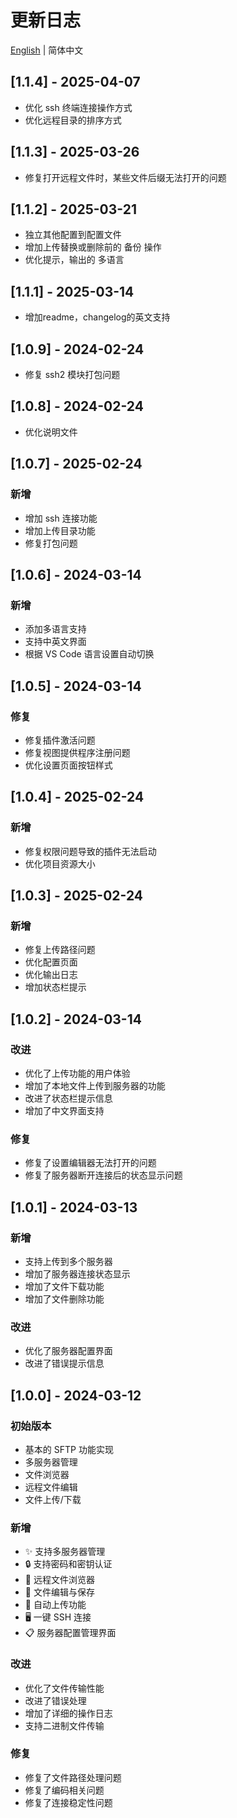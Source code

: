 # 更新日志

[English](CHANGELOG_EN.md) | 简体中文

## [1.1.4] - 2025-04-07
- 优化 ssh 终端连接操作方式
- 优化远程目录的排序方式


## [1.1.3] - 2025-03-26
- 修复打开远程文件时，某些文件后缀无法打开的问题

## [1.1.2] - 2025-03-21
- 独立其他配置到配置文件
- 增加上传替换或删除前的 备份 操作
- 优化提示，输出的 多语言

## [1.1.1] - 2025-03-14
- 增加readme，changelog的英文支持

## [1.0.9] - 2024-02-24
- 修复 ssh2 模块打包问题

## [1.0.8] - 2024-02-24
- 优化说明文件

## [1.0.7] - 2025-02-24

### 新增
- 增加 ssh 连接功能
- 增加上传目录功能
- 修复打包问题


## [1.0.6] - 2024-03-14

### 新增
- 添加多语言支持
- 支持中英文界面
- 根据 VS Code 语言设置自动切换

## [1.0.5] - 2024-03-14

### 修复
- 修复插件激活问题
- 修复视图提供程序注册问题
- 优化设置页面按钮样式

## [1.0.4] - 2025-02-24

### 新增
- 修复权限问题导致的插件无法启动
- 优化项目资源大小

## [1.0.3] - 2025-02-24

### 新增
- 修复上传路径问题
- 优化配置页面
- 优化输出日志
- 增加状态栏提示

## [1.0.2] - 2024-03-14

### 改进
- 优化了上传功能的用户体验
- 增加了本地文件上传到服务器的功能
- 改进了状态栏提示信息
- 增加了中文界面支持

### 修复
- 修复了设置编辑器无法打开的问题
- 修复了服务器断开连接后的状态显示问题

## [1.0.1] - 2024-03-13

### 新增
- 支持上传到多个服务器
- 增加了服务器连接状态显示
- 增加了文件下载功能
- 增加了文件删除功能

### 改进
- 优化了服务器配置界面
- 改进了错误提示信息

## [1.0.0] - 2024-03-12

### 初始版本
- 基本的 SFTP 功能实现
- 多服务器管理
- 文件浏览器
- 远程文件编辑
- 文件上传/下载

### 新增
- ✨ 支持多服务器管理
- 🔒 支持密码和密钥认证
- 📁 远程文件浏览器
- 📝 文件编辑与保存
- 🔄 自动上传功能
- 🖥️ 一键 SSH 连接
- 📋 服务器配置管理界面

### 改进
- 优化了文件传输性能
- 改进了错误处理
- 增加了详细的操作日志
- 支持二进制文件传输

### 修复
- 修复了文件路径处理问题
- 修复了编码相关问题
- 修复了连接稳定性问题